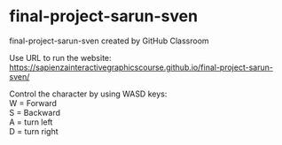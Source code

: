 # final-project-sarun-sven
final-project-sarun-sven created by GitHub Classroom

Use URL to run the website: https://sapienzainteractivegraphicscourse.github.io/final-project-sarun-sven/  

Control the character by using WASD keys:
\
W = Forward\
S = Backward\
A = turn left\
D = turn right
